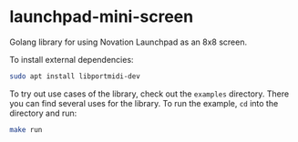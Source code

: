 # launchpad-mini-screen
Golang library for using Novation Launchpad as an 8x8 screen.

To install external dependencies:
```bash
sudo apt install libportmidi-dev
```

To try out use cases of the library, check out the `examples` directory. There you can find several uses for the library. To run the example, `cd` into the directory and run:
```bash
make run
```
